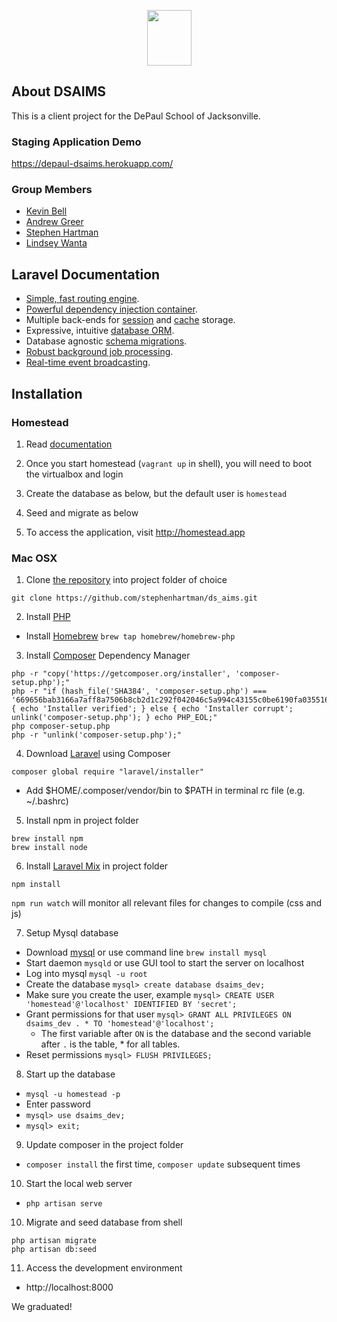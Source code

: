 <p align="center"><img src="http://mediaprocessor.websimages.com/fit/1920x1920/www.depaulschool.com/Large DePaul Lion Head Silhouette Facing Right.png" width="71px" height="89px"></p>

## About DSAIMS

This is a client project for the DePaul School of Jacksonville.

### Staging Application Demo

https://depaul-dsaims.herokuapp.com/

### Group Members

- [Kevin Bell](https://github.com/jawsofdoom)
- [Andrew Greer](https://github.com/Initech9)
- [Stephen Hartman](https://github.com/stephenhartman)
- [Lindsey Wanta](https://github.com/lindseywanta)


## Laravel Documentation

- [Simple, fast routing engine](https://laravel.com/docs/routing).
- [Powerful dependency injection container](https://laravel.com/docs/container).
- Multiple back-ends for [session](https://laravel.com/docs/session) and [cache](https://laravel.com/docs/cache) storage.
- Expressive, intuitive [database ORM](https://laravel.com/docs/eloquent).
- Database agnostic [schema migrations](https://laravel.com/docs/migrations).
- [Robust background job processing](https://laravel.com/docs/queues).
- [Real-time event broadcasting](https://laravel.com/docs/broadcasting).

## Installation

### Homestead

1. Read [documentation](https://laravel.com/docs/5.5/homestead)

2. Once you start homestead (`vagrant up` in shell), you will need to boot the virtualbox and login

3. Create the database as below, but the default user is `homestead`

4. Seed and migrate as below

5. To access the application, visit http://homestead.app

### Mac OSX

1. Clone [the repository](https://github.com/stephenhartman/ds_aims) into project folder of choice

`git clone https://github.com/stephenhartman/ds_aims.git`

2. Install [PHP](http://php.net/)

- Install [Homebrew](https://github.com/Homebrew/brew)
`brew tap homebrew/homebrew-php`

3. Install [Composer](https://getcomposer.org/download/) Dependency Manager

```
php -r "copy('https://getcomposer.org/installer', 'composer-setup.php');"
php -r "if (hash_file('SHA384', 'composer-setup.php') === '669656bab3166a7aff8a7506b8cb2d1c292f042046c5a994c43155c0be6190fa0355160742ab2e1c88d40d5be660b410') { echo 'Installer verified'; } else { echo 'Installer corrupt'; unlink('composer-setup.php'); } echo PHP_EOL;"
php composer-setup.php
php -r "unlink('composer-setup.php');"
```

4. Download [Laravel](https://laravel.com/) using Composer

`composer global require "laravel/installer"`

- Add $HOME/.composer/vendor/bin to $PATH in terminal rc file (e.g. ~/.bashrc)

5. Install npm in project folder

```
brew install npm
brew install node
```

6. Install [Laravel Mix](https://laravel.com/docs/5.4/mix) in project folder

`npm install`

`npm run watch` will monitor all relevant files for changes to compile (css and js)

7. Setup Mysql database

- Download [mysql](https://www.mysql.com/downloads/) or use command line `brew install mysql`
- Start daemon `mysqld` or use GUI tool to start the server on localhost
- Log into mysql `mysql -u root`
- Create the database `mysql> create database dsaims_dev;`
- Make sure you create the user, example `mysql> CREATE USER 'homestead'@'localhost' IDENTIFIED BY 'secret';`
- Grant permissions for that user `mysql> GRANT ALL PRIVILEGES ON dsaims_dev . * TO 'homestead'@'localhost';`
    - The first variable after `ON` is the database and the second variable after `.` is the table, * for all tables.
- Reset permissions `mysql> FLUSH PRIVILEGES;`

8. Start up the database

- `mysql -u homestead -p`
- Enter password
- `mysql> use dsaims_dev;`
- `mysql> exit;`

9. Update composer in the project folder

- `composer install` the first time, `composer update` subsequent times

10. Start the local web server

- `php artisan serve`

10. Migrate and seed database from shell
```
php artisan migrate
php artisan db:seed
```

11. Access the development environment

- http://localhost:8000

We graduated!
